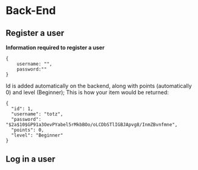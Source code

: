 # Back-End

## Register a user
**Information required to register a user**
```
{
    username: "",
    password:""
}
```
Id is added automatically on the backend, along with points (automatically 0) and level (Beginner);
This is how your item would be returned:

```
{
  "id": 1,
  "username": "totz",
  "password": "$2a$10$GP91a3OevPYabel5rMkbBOo/oLCDbSTlIGBJApvg8/InmZBvnfmne",
  "points": 0,
  "level": "Beginner"
}
```
## Log in a user